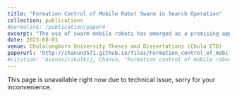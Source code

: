 ```yaml
---
title: "Formation Control of Mobile Robot Swarm in Search Operation"
collection: publications
#permalink: /publication/paper4
excerpt: "The use of swarm mobile robots has emerged as a promising approach to enhance search efficiency in various applications. This thesis focuses on proposing an effective design and fabrication methodology for a swarm mobile robot system based on the Robot Operating System (ROS) framework. Additionally, a novel network architecture is presented to improve communication efficiency among the robots. The primary objective of this research is to investigate the formation control of swarm mobile robots and their superior ability in search operations. Through extensive experiments and quantitative analysis, the performance of the proposed formation control strategy is evaluated in terms of survey duration, vision coverage, and target object search time. The results indicate significant improvements in terms of their survey and search time when employing the proposed formation control algorithm. This thesis provides valuable insights into the strengths and limitations of swarm robot formation control, offering a foundation for optimizing search operations.<br/><br/> <img src='/images/research_images/thesis3.gif'> <br/> Link to the thesis can be found below....."
date: 2023-08-01
venue: Chulalongkorn University Theses and Dissertations (Chula ETD)
paperurl: 'http://chanun3571.github.io/files/Formation_control_of_mobile_robot.pdf'
#citation: 'Asavasirikulkij, Chanun, "Formation control of mobile robot swarm in search operation" (2022). Chulalongkorn University Theses and Dissertations (Chula ETD). 5824.https://digital.car.chula.ac.th/chulaetd/5824'
---
```

This page is unavailable right now due to technical issue, sorry for your inconvenience.